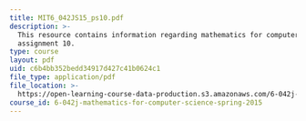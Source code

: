 ```yaml
---
title: MIT6_042JS15_ps10.pdf
description: >-
  This resource contains information regarding mathematics for computer science,
  assignment 10.
type: course
layout: pdf
uid: c6b4bb352bedd34917d427c41b0624c1
file_type: application/pdf
file_location: >-
  https://open-learning-course-data-production.s3.amazonaws.com/6-042j-mathematics-for-computer-science-spring-2015/c6b4bb352bedd34917d427c41b0624c1_MIT6_042JS15_ps10.pdf
course_id: 6-042j-mathematics-for-computer-science-spring-2015
---
```

